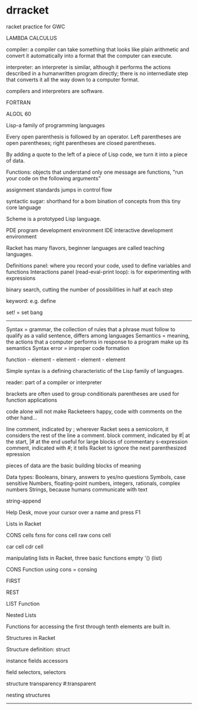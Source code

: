 # drracket
racket practice for GWC

LAMBDA CALCULUS

compiler: a compiler can take something that looks like plain arithmetic and convert it automatically into a format that the computer can execute.

interpreter: an interpreter is similar, although it performs the actions described in a humanwritten program directly; there is no internediate step that converts it all the way down to a computer format.

compilers and interpreters are software.

FORTRAN

ALGOL 60 

Lisp-a family of programming languages

Every open parenthesis is followed by an operator. Left parentheses are open parentheses; right parentheses are closed parentheses.

By adding a quote to the left of a piece of Lisp code, we turn it into a piece of data.

Functions: objects that understand only one message are functions, "run your code on the following arguments"

assignment standards
jumps in control flow

syntactic sugar: shorthand for a bom bination of concepts from this tiny core language

Scheme is a prototyped Lisp language.

PDE program development environment
IDE interactive development environment

Racket has many flavors, beginner languages are called teaching languages. 

Definitions panel: where you record your code, used to define variables and functions
Interactions panel (read-eval-print loop): is for experimenting with expressions

binary search, cutting the number of possibilities in half at each step

keyword: e.g. define

set! = set bang

____________________________________________________________________

Syntax = grammar, the collection of rules that a phrase must follow to qualify as a valid sentence, differs among languages
Semantics = meaning, the actions that a computer performs in response to a program make up its semantics
Syntax error = improper code formation

function - element - element - element - element

Simple syntax is a defining characteristic of the Lisp family of languages.

reader: part of a compiler or interpreter

brackets are often used to group conditionals
parentheses are used for function applications

code alone will not make Racketeers happy, code with comments on the other hand...

line comment, indicated by ; 
    wherever Racket sees a semicolorn, it considers the rest of the line a comment.
block comment, indicated by #| at the start, |# at the end
    useful for large blocks of commentary
s-expression comment, indicated with #;
    it tells Racket to ignore the next parenthesized epression
    
    
pieces of data are the basic building blocks of meaning

Data types:
Booleans, binary, answers to yes/no questions
Symbols, case sensitive
Numbers, floating-point numbers, integers, rationals, complex numbers
Strings, because humans communicate with text

string-append

Help Desk, move your cursor over a name and press F1

Lists in Racket

CONS cells
  fxns for cons cell
  raw cons cell
  
car cell
cdr cell

manipulating lists in Racket, three basic functions
  empty
  '()
  (list)
  
  CONS Function
    using cons = consing
    
  FIRST
  
  REST
    
  LIST Function
  
  Nested Lists
  
 Functions for accessing the first through tenth elements are built in.
 
 
 Structures in Racket
 
 Structure definition: struct
 
 instance
 fields
 accessors
 
 field selectors, selectors
 
 structure transparency  #:transparent
 
 nesting structures

_______________________________________________________________

